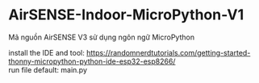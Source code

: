# AirSENSE-Indoor-MicroPython-V1
Mã nguồn AirSENSE V3 sử dụng ngôn ngữ MicroPython

install the IDE and tool: https://randomnerdtutorials.com/getting-started-thonny-micropython-python-ide-esp32-esp8266/  
run file default: main.py  
